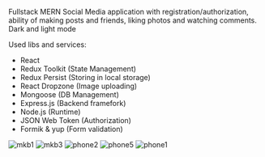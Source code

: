Fullstack MERN Social Media application with registration/authorization, ability of making posts and friends, liking photos and watching comments. Dark and light mode

Used libs and services: 
- React
- Redux Toolkit (State Management)
- Redux Persist (Storing in local storage)
- React Dropzone (Image uploading)
- Mongoose (DB Management)
- Express.js (Backend framefork)
- Node.js (Runtime)
- JSON Web Token (Authorization)
- Formik & yup (Form validation)

![mkb1](https://user-images.githubusercontent.com/115811638/216773164-b1ac776d-1e12-44ce-92a2-334263d98a00.png)
![mkb3](https://user-images.githubusercontent.com/115811638/216773168-08cfc2ba-74a9-4f47-91a4-32baf74dc165.png)
![phone2](https://user-images.githubusercontent.com/115811638/216773172-e6a56ffc-ad3c-42a8-bd70-c8dcda760172.png)
![phone5](https://user-images.githubusercontent.com/115811638/216773177-4a6f4ae1-e738-4bd7-8276-15d9ccc59870.png)
![phone1](https://user-images.githubusercontent.com/115811638/216773179-5a7181a9-77fe-4d1f-af7c-887dd7df25a6.png)
